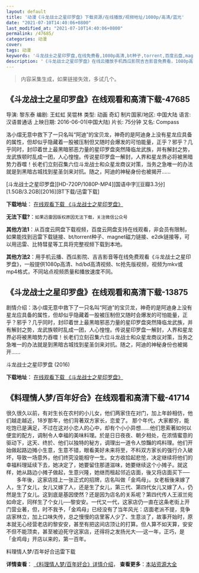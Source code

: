 ```yaml
---
layout: default
title: '动漫《斗龙战士之星印罗盘》下载资源/在线播放/视频地址/1080p/高清/蓝光'
date: "2021-07-10T14:40:06+0800"
last_modified_at: "2021-07-10T14:40:06+0800"
permalink: /47685/
categories: 动漫
cover:
tags: 动漫
keywords: '斗龙战士之星印罗盘,在线免费看,1080p高清,bt种子,torrent,百度云盘,magnet,磁力链,迅雷下载资源'
description: '《斗龙战士之星印罗盘》在线云播放手机西瓜影院吉吉影音免费看，1080p高清bd/hd未删减完整版和tc抢先枪版，mkv/mp4格式，附带bt/torrent种子、magnet/磁力链、百度云盘、网盘资源迅雷下载链接'
---
```


>内容采集生成，如果链接失效，多试几个。


## 《斗龙战士之星印罗盘》在线观看和高清下载-47685

导演: 黎东泰 编剧: 王虹虹 吴锟林 类型: 动画 奇幻 制片国家/地区: 中国大陆 语言: 汉语普通话 上映日期: 2016-06-01(中国大陆) 片长: 75分钟 又名: Compass

洛小熠无意中救下了一只名叫“阿迪”的宝贝龙，神奇的是阿迪身上没有星龙应具备的属性，但却似乎隐藏着一股被压制但又随时会爆发的可怕能量，正乎？邪乎？几乎同时，封印着世上最黑暗邪恶力量的星印罗盘突然降临龙武族，并有解封之势，龙武族顿时乱成一团，人心惶惶。传说星印罗盘一解封，人界和星龙界必将被黑暗势力吞噬！长老们立刻召集六位斗龙战士和众星龙商议对策，当务之急唯一的办法就是到黑暗古城找到星圣剑来对抗。随之，阿迪的神秘身份也被揭开……


[斗龙战士之星印罗盘][HD-720P/1080P-MP4][国语中字][豆瓣3.3分][1.5GB/3.2GB][2016][BT下载/迅雷下载]

**下载地址**： [在线观看下载 《斗龙战士之星印罗盘》](https://www.btdx8.com/torrent/compass_2016.html) 


**无法下载?**：`如果迅雷因版权原因无法下载，关注微信公众号 `

**其他方法1**：从百度云网盘下载视频，百度云网盘支持在线观看，非会员有限制，如果能找到迅雷下载链接、bt/torrent种子、magnet磁力链接、e2dk链接等，可以用迅雷、比特彗星等工具将完整视频下载到本地。

**其他方法2**：用手机云播、西瓜影院、吉吉影音等在线免费观看《斗龙战士之星印罗盘》，一般提供1080p高清、hd/bd高清视频、tc抢先版视频，视频为mkv或mp4格式，不同站点视频质量和播放速度不同。


## 《斗龙战士之星印罗盘》在线观看和高清下载-13875

剧情介绍：洛小熠无意中救下了一只名叫“阿迪”的宝贝龙，神奇的是阿迪身上没有星龙应具备的属性，但却似乎隐藏着一股被压制但又随时会爆发的可怕能量，正乎？邪乎？几乎同时，封印着世上最黑暗邪恶力量的星印罗盘突然降临龙武族，并有解封之势，龙武族顿时乱成一团，人心惶惶。传说星印罗盘一解封，人界和星龙界必将被黑暗势力吞噬！长老们立刻召集六位斗龙战士和众星龙商议对策，当务之急唯一的办法就是到黑暗古城找到星圣剑来对抗。随之，阿迪的神秘身份也被揭开……


斗龙战士之星印罗盘 (2016)

**下载地址**： [在线观看下载 《斗龙战士之星印罗盘》](https://www.btbtdy.me/btdy/dy5555.html) 


## 《料理情人梦/百年好合》在线观看和高清下载-41714

很久很久以前，有对生长在农村的小儿女，他们两家住在对门，加上年龄相仿，他们越走越近，18岁那年，他们背著双方家长，恋爱了。 那个年代，大家都穷，能吃饱已是满足，不过在这对小恋人的心中，却有个小小异想&hellip;…他们思索著如何以便宜的配方，调制令人幸福的美味料理。於是日日夜夜、朝夕相处，在浓情蜜意的驱动下，这天、终於、他们以独特的秘方，调理出一道令人惊豔的鸡料理。他们开始做起路边摊小生意，生意不错，眼看美好未来将至，不料双方家长的强行介入破坏，导致一场意外，他们终究没能相守一生。女方收拾起悲怆，决定继续将他们的幸福料理延续下去，她决定了，她要留住那道滋味，她要继续这个小摊子。就这样，她从路边小摊子做起，生意兴隆，她继而租起邻近店面，後又将店面买下── 　　多年後，这家店挂上一张正式的招牌，店名叫做「金鸡母」。女老板後来嫁了人，生了女儿，女儿又嫁了人，还是生了女儿，第三代、第四代女儿又嫁了人，仍然是生了女儿。这到底是基因使然？还是因为店名的关系呢？第四代传人王淑兰宛如命定，同样生了个女儿──黎安安。一代又一代，这家店仍一直在这条老街上开门营业著，但，时不我予，「金鸡母」已经没有了当年风光：店面老派不提，竞争店家林立，加上口味失传，总之慢慢的店里客人少了、生意淡了，故事开始时，原本就无心经营老店的黎安安，甚至有把这间店顶让的打算。但人算不如天算，安安不但不能顶卖，甚至被迫死守这家店，还得将之发扬光大──这一年，正巧，是「金鸡母」开店以来的，第一百年。


料理情人梦/百年好合迅雷下载

**详情查看**： [《料理情人梦/百年好合》详情介绍](/movie/41714/)， **查看更多**：[本站资源大全](/movie/t/all/)

